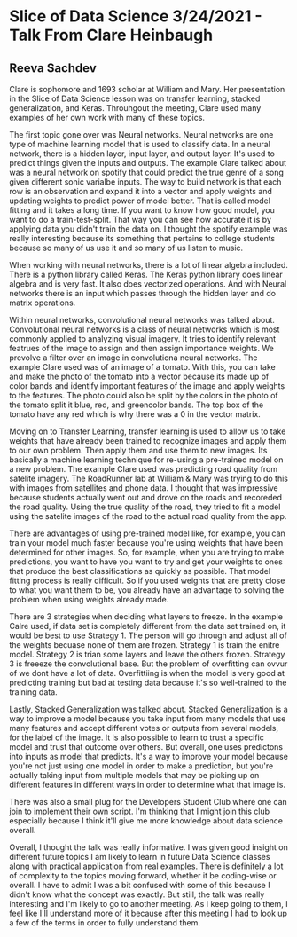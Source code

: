# Slice of Data Science 3/24/2021 - Talk From Clare Heinbaugh
## Reeva Sachdev
Clare is sophomore and 1693 scholar at William and Mary. Her presentation in the Slice of Data Science lesson was on transfer learning, stacked generalization, and Keras. Throuhgout the meeting, Clare used many examples of her own work with many of these topics. 

The first topic gone over was Neural networks. Neural networks are one type of machine learning model that is used to classify data. In a neural network, there is a hidden layer, input layer, and output layer. It's used to predict things given the inputs and outputs. The example Clare talked about was a neural network on spotify that could predict the true genre of a song given different sonic varialbe inputs. The way to build network is that each row is an observation and expand it into a vector and apply weights and updating weights to predict power of model better. That is called model fitting and it takes a long time. If you want to know how good model, you want to do a train-test-split. That way you can see how accurate it is by applying data you didn't train the data on. I thought the spotify example was really interesting because its something that pertains to college students because so many of us use it and so many of us listen to music. 

When working with neural networks, there is a lot of linear algebra included. There is a python library called Keras. The Keras python library does linear algebra and is very fast. It also does vectorized operations. And with Neural networks there is an input which passes through the hidden layer and do matrix operations. 

Within neural networks, convolutional neural networks was talked about. Convolutional neural networks is a class of neural networks which is most commonly applied to analyzing visual imagery. It tries to identify relevant featrues of the image to assign and then assign importance weights. We prevolve a filter over an image in convolutiona neural networks. The example Clare used was of an image of a tomato. With this, you can take and make the photo of the tomato into a vector because its made up of color bands and identify important features of the image and apply weights to the features. The photo could also be split by the colors in the photo of the tomato split it blue, red, and greencolor bands. The top box of the tomato have any red which is why there was a 0 in the vector matrix. 

Moving on to Transfer Learning, transfer learning is used to allow us to take weights that have already been trained to recognize images and apply them to our own problem. Then apply them and use them to new images. Its basically a machine learning technique for re-using a pre-trained model on a new problem. The example Clare used was predicting road quality from satelite imagery. The RoadRunner lab at William & Mary was trying to do this with images from satellites and phone data. I thought that was impressive because students actually went out and drove on the roads and recoreded the road quality. Using the true quality of the road, they tried to fit a model using the satelite images of the road to the actual road quality from the app. 

There are advantages of using pre-trained model like, for example, you can train your model much faster because you're using weights that have been determined for other images. 
So, for example, when you are trying to make predictions, you want to have you want to try and get your weights to ones that produce the best classifications as quickly as possible. That model fitting process is really difficult. So if you used weights that are pretty close to what you want them to be, you already have an advantage to solving the problem when using weights already made. 

There are 3 strategies when deciding what layers to freeze. In the example Calre used, if data set is completely different from the data set trained on, it would be best to use Strategy 1. The person will go through and adjust all of the weights becuase none of them are frozen. Strategy 1 is train the enitre model. Strategy 2 is trian some layers and leave the others frozen. Strategy 3 is freeeze the convolutional base. But the problem of overfitting can ovvur of we dont have a lot of data. Overfittiing is when the model is very good at predicting training but bad at testing data because it's so well-trained to the training data.

Lastly, Stacked Generalization was talked about. Stacked Generalization is a way to improve a model because you take input from many models that use many features and accept different votes or outputs from several models, for the label of the image. It is also possible to learn to trust a specific model and trust that outcome over others. But overall, one uses predictons into inputs as model that predicts. It's a way to improve your model because you're not just using one model in order to make a prediction, but you're actually taking input from multiple models that may be picking up on different features in different ways in order to determine what that image is.

There was also a small plug for the Developers Student Club where one can join to implement their own script. I'm thinking that I might join this club especially because I think it'll give me more knowledge about data science overall. 

Overall, I thought the talk was really informative. I was given good insight on different future topics I am likely to learn in future Data Science classes along with practical application from real examples. There is definitely a lot of complexity to the topics moving forward, whether it be coding-wise or overall. I have to admit I was a bit confused with some of this because I didn't know what the concept was exactly. But still, the talk was really interesting and I'm likely to go to another meeting. As I keep going to them, I feel like I'll understand more of it because after this meeting I had to look up a few of the terms in order to fully understand them. 
